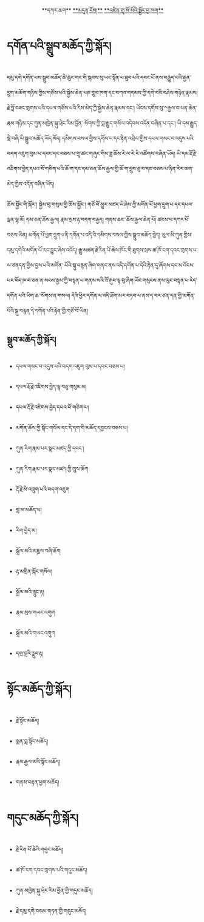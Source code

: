 
<p align="center">
  <span>**དཀར་ཆག**</span>
  <a href="https://bdrc-reader.github.io/mugey-gonpa/">**མདུན་ངོས།**</a>
  <a href="https://github.com/bdrc-reader/mugey-gonpa/blob/master/docs/%E0%BD%A0%E0%BD%9B%E0%BD%B2%E0%BD%93%E0%BC%8B%E0%BD%82%E0%BE%B2%E0%BE%AD%E0%BC%8B%E0%BD%A6%E0%BD%BC%E0%BC%8B%E0%BD%A6%E0%BD%BC%E0%BD%A0%E0%BD%B2%E0%BC%8B%E0%BD%A6%E0%BE%A6%E0%BE%B1%E0%BD%BC%E0%BD%84%E0%BC%8B%E0%BD%96%E0%BE%B1%E0%BC%8B%E0%BD%81%E0%BD%82.md#%E0%BD%A0%E0%BD%9B%E0%BD%B2%E0%BD%93%E0%BD%82%E0%BE%B2%E0%BE%AD%E0%BD%A6%E0%BD%BC%E0%BD%A6%E0%BD%BC%E0%BD%A0%E0%BD%B2%E0%BD%A6%E0%BE%A6%E0%BE%B1%E0%BD%BC%E0%BD%84%E0%BD%96%E0%BE%B1%E0%BD%81%E0%BD%82">**འཛིན་གྲྭ་སོ་སོའི་སྦྱོང་བྱ་ཁག**</a></p>
  


# དགོན་པའི་སྒྲུབ་མཆོད་ཀྱི་སྐོར།

དམུ་དགེ་དགོན་པས་སྒྲུབ་མཆོད་ཆེ་ཆུང་གང་གི་སྐབས་སུ་ཡང་སྟོན་པ་ཐུབ་པའི་དབང་པོ་ནས་བརྒྱུད་པའི་རྒྱན་དྲུག་མཆོག་གཉིས་ཀྱིས་གཙོས་པའི་སྐྱེས་ཆེན་པཎ་གྲུབ་ཁག་དང་བཀའ་གདམས་ཀྱི་དགེ་བའི་བཤེས་གཉེན་རྣམས། རྗེ་བློ་བཟང་གྲགས་པའི་དཔལ་གཙོས་པའི་རིས་མེད་ཀྱི་སྐྱེས་ཆེན་རྣམས་དང་། ཡོངས་དགོས་སུ་༸རྒྱལ་བ་པན་ཆེན་རྣམ་གཉིས་དང་ཀུན་མཁྱེན་སྐུ་ཕྲེང་རིམ་བྱོན་
སོགས་ཀྱི་བླ་རྒྱུད་གསོལ་འདེབས་འདོན་བཞིན་པ་དང་། ཡི་དམ་རྒྱུད་སྡེ་བཞི་ཡི་སྒྲུབ་མཆོད་ཡོད་མོད། དམིགས་བསལ་གྱིས་དགོས་པ་དང་རྟེན་འབྲེལ་གྱིས་དཔལ་གསང་བ་འདུས་པའི་བདག་འཇུག་བུམ་པ་དབང་དང་བཅས་པ་གྲྭ་ཚང་གཞུང་གིས་ཟླ་ཆོས་རེ་ལ་རེ་རེ་འཚོགས་བཞིན་ཡོད། ཡི་དམ་རྡོ་རྗེ་འཇིགས་བྱེད་དཔའ་བོ་གཅིག་པའི་ཆོ་ག་དང་དམ་ཅན་ཆོས་རྒྱལ་གྱི་ཆོ་ག་དྲུབ་ཅུ་བ་དང་བཅས་པ་ཉིན་རེར་ཆག་
མེད་ཀྱིས་འདོན་བཞིན་ཡོད། 

ཆོས་སྐྱོང་གི་སྐོར་། སྐྱེས་བུ་གསུམ་གྱི་ཆོས་སྐྱོང་། གཙོ་བོ་མྱུར་མཛད་ཡེ་ཤེས་ཀྱི་མགོན་པོ་ཕྱག་དྲུག་པ་དང་དཔལ་ལྡན་ལྷ་མོ། དམ་ཅན་ཆོས་རྒྱལ། རྣམ་སྲས་རྟ་བདག་བརྒྱད། གནས་ཆང་་ཆོས་རྒྱལ་ཆེན་པོ། ཚངས་པ་དཀར་པོ་བཅས་ཡིན། མགོན་པོ་ཕྱག་དྲུགཔ་ནི་དགོན་པ་འདི་འི་དམིགས་བསལ་གྱིས་སྒྲུབ་མཆོད་བྱེད། ཡུལ་མི་ཀུན་གྱིས་དམུ་དགེའི་མགོན་པོ་རང་བྱུང་ཞེས་འབོད། རྒྱུ་མཚན་རྗེ་རིན་པོ་ཆེས་ཁོང་གི་ཐུགས་སྲས་ཚ་ཁོ་ངག་དབང་གྲགས་པ་ལ་ཙནདན་གྱིས་བྱས་པའི་མགོན་
པོའི་སྐུ་བརྙན་ཞིག་གནང་ནས་འདི་དགོན་པ་དེའི་རྟེན་དུ་ཞོགས་དང་མ་འོངས་པར་བོད་ཁ་བ་ཅན་ན་སངས་རྒྱས་ཀྱི་བསྟན་པ་གནས་སའི་ཟོ་རྐུབ་ལྟ་བུ་ཞིག་ཡོང་གསུངས་ནས་ལུང་བསྟན་པ་རེད་དགོན་པའི་ཡིག་ཆ་་སོགས་ན་གསལ། དེའི་ཕྱིར་དགོན་པ་འདི་ཐོག་མར་བཏབ་པ་ནས་ད་བར་ཙན་དན་གྱི་མགོན་པོའི་སྐུ་བརྙན་དེ་དགོན་པའི་རྟེན་གྱི་གཙོ་བོ་ཡིན།


## སྒྲུབ་མཆོད་ཀྱི་སྐོར།

* དཔལ་གསང་བ་འདུས་པའི་བདག་འཇུག བུམ་པ་དབང་བཅས་པ།

* དཔལ་རྡོ་རྗེ་འཇིགས་བྱེད་ལྷ་བཅུ་གསུམ་མ།

* དཔལ་རྡོ་རྗེ་འཇིགས་བྱེད་དཔའ་བོ་གཅིག་པ།

* མགོན་ཆོས་ཀྱི་སྐོང་གསོལ་དང་དེ་དག་གི་མཆོད་དབྱངས་བཅས་པ།

* ཀུན་རིག་རྣམ་པར་སྣང་མཛད་ཀྱི་དབང་།

* ཀུན་རིག་རྣམ་པར་སྣང་མཛད་ཀྱི་ཁྲུས་ཆོག

* རྡོ་རྗེ་མི་འཁྲུག་པའི་བདག་འཇུག

* བླ་མ་མཆོད་པ།

* རིག་བྱེད་མ།

* སྒྲོལ་མའི་མཎྜལ་བཞི་ཆོག

* རྟ་མགྲིན་སྐོང་གསོལ།

* སྒྲོལ་མའི་རླུང་རྟ།

* རྣམ་སྲས་གཡང་འགུག

* སྒྲོལ་མའི་གཡང་འགུག

* དགྲ་བླའི་རླུང་རྟ།

# སྟོང་མཆོད་ཀྱི་སྐོར།


* རྗེ་སྟོང་མཆོད།

* སྨན་བླ་སྟོང་མཆོད།

* རྣམ་རྒྱལ་མའི་སྟོང་མཆོད།

* གནས་བརྟན་ཕྱག་མཆོད།

# གདུང་མཆོད་ཀྱི་སྐོར།


* རྗེ་རིན་པོ་ཆེའི་གདུང་མཆོད།

* ཚ་ཁོ་ངག་དབང་གྲགས་པའི་གདུང་མཆོད།

* ཀུན་མཁྱེན་སྐུ་ཕྲེང་རིམ་བྱོན་གྱི་གདུང་མཆོད།

* རྗེ་དམུ་དགེ་བསམ་གཏན་གྱི་གདུང་མཆོད།



